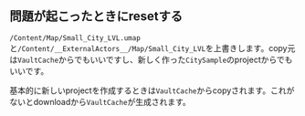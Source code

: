 ## 問題が起こったときにresetする

`/Content/Map/Small_City_LVL.umap`と`/Content/__ExternalActors__/Map/Small_City_LVL`を上書きします。copy元は`VaultCache`からでもいいですし、新しく作った`CitySample`のprojectからでもいいです。

基本的に新しいprojectを作成するときは`VaultCache`からcopyされます。これがないとdownloadから`VaultCache`が生成されます。


